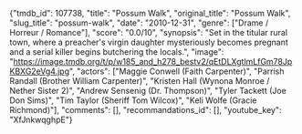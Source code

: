 {"tmdb_id": 107738, "title": "Possum Walk", "original_title": "Possum Walk", "slug_title": "possum-walk", "date": "2010-12-31", "genre": ["Drame / Horreur / Romance"], "score": "0.0/10", "synopsis": "Set in the titular rural town, where a preacher's virgin daughter mysteriously becomes pregnant and a serial killer begins butchering the locals.", "image": "https://image.tmdb.org/t/p/w185_and_h278_bestv2/qEtDLXgtlmLfGm78JpKBXG2eVg4.jpg", "actors": ["Maggie Conwell (Faith Carpenter)", "Parrish Randall (Brother William Carpenter)", "Kristen Hall (Wynona Monroe / Nether Sister 2)", "Andrew Sensenig (Dr. Thompson)", "Tyler Tackett (Joe Don Sims)", "Tim Taylor (Sheriff Tom Wilcox)", "Keli Wolfe (Gracie Richmond)"], "comments": [], "recommandations_id": [], "youtube_key": "XfJnkwqghpE"}